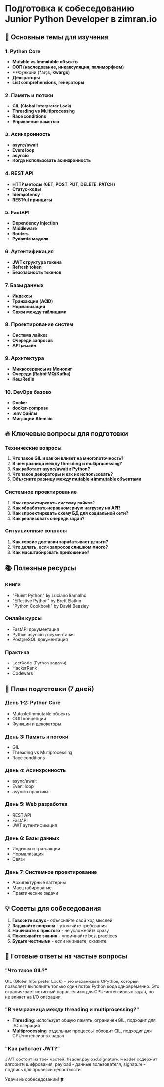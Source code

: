 # Подготовка к собеседованию Junior Python Developer в zimran.io

## 🎯 Основные темы для изучения

### 1. Python Core
- **Mutable vs Immutable объекты**
- **ООП (наследование, инкапсуляция, полиморфизм)**
- **Функции (*args, **kwargs)**
- **Декораторы**
- **List comprehensions, генераторы**

### 2. Память и потоки
- **GIL (Global Interpreter Lock)**
- **Threading vs Multiprocessing**
- **Race conditions**
- **Управление памятью**

### 3. Асинхронность
- **async/await**
- **Event loop**
- **asyncio**
- **Когда использовать асинхронность**

### 4. REST API
- **HTTP методы (GET, POST, PUT, DELETE, PATCH)**
- **Статус-коды**
- **Idempotency**
- **RESTful принципы**

### 5. FastAPI
- **Dependency injection**
- **Middleware**
- **Routers**
- **Pydantic модели**

### 6. Аутентификация
- **JWT структура токена**
- **Refresh token**
- **Безопасность токенов**

### 7. Базы данных
- **Индексы**
- **Транзакции (ACID)**
- **Нормализация**
- **Связи между таблицами**

### 8. Проектирование систем
- **Система лайков**
- **Очереди запросов**
- **API дизайн**

### 9. Архитектура
- **Микросервисы vs Монолит**
- **Очереди (RabbitMQ/Kafka)**
- **Кеш Redis**

### 10. DevOps базово
- **Docker**
- **docker-compose**
- **.env файлы**
- **Миграции Alembic**

## 🔥 Ключевые вопросы для подготовки

### Технические вопросы
1. **Что такое GIL и как он влияет на многопоточность?**
2. **В чем разница между threading и multiprocessing?**
3. **Как работает async/await в Python?**
4. **Что такое декораторы и как их использовать?**
5. **Объясните разницу между mutable и immutable объектами**

### Системное проектирование
1. **Как спроектировать систему лайков?**
2. **Как обработать неравномерную нагрузку на API?**
3. **Как спроектировать схему БД для социальной сети?**
4. **Как реализовать очередь задач?**

### Ситуационные вопросы
1. **Как сервис доставки зарабатывает деньги?**
2. **Что делать, если запросов слишком много?**
3. **Как масштабировать приложение?**

## 📚 Полезные ресурсы

### Книги
- "Fluent Python" by Luciano Ramalho
- "Effective Python" by Brett Slatkin
- "Python Cookbook" by David Beazley

### Онлайн курсы
- FastAPI документация
- Python asyncio документация
- PostgreSQL документация

### Практика
- LeetCode (Python задачи)
- HackerRank
- Codewars

## 🎯 План подготовки (7 дней)

### День 1-2: Python Core
- Mutable/Immutable объекты
- ООП концепции
- Функции и декораторы

### День 3: Память и потоки
- GIL
- Threading vs Multiprocessing
- Race conditions

### День 4: Асинхронность
- async/await
- Event loop
- asyncio практика

### День 5: Web разработка
- REST API
- FastAPI
- JWT аутентификация

### День 6: Базы данных
- Индексы и транзакции
- Нормализация
- Связи

### День 7: Системное проектирование
- Архитектурные паттерны
- Масштабирование
- Практические задачи

## 💡 Советы для собеседования

1. **Говорите вслух** - объясняйте свой ход мыслей
2. **Задавайте вопросы** - уточняйте требования
3. **Начинайте с простого** - не усложняйте сразу
4. **Показывайте знания** - упоминайте best practices
5. **Будьте честными** - если не знаете, скажите

## 🚀 Готовые ответы на частые вопросы

### "Что такое GIL?"
GIL (Global Interpreter Lock) - это механизм в CPython, который позволяет выполнять только один поток Python кода одновременно. Это ограничивает истинный параллелизм для CPU-интенсивных задач, но не влияет на I/O операции.

### "В чем разница между threading и multiprocessing?"
- **Threading**: использует общую память, ограничен GIL, подходит для I/O операций
- **Multiprocessing**: отдельные процессы, обходит GIL, подходит для CPU-интенсивных задач

### "Как работает JWT?"
JWT состоит из трех частей: header.payload.signature. Header содержит алгоритм шифрования, payload - данные пользователя, signature - подпись для проверки целостности.

Удачи на собеседовании! 🍀

